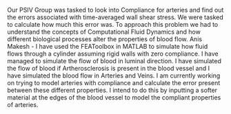 Our PSIV Group was tasked to look into Compliance for arteries and find out the errors associated with time-averaged wall shear stress. We were tasked to calculate how much this error was. To approach this problem we had to understand the concepts of Computational Fluid Dynamics and how different biological processes alter the properties of blood flow. 
Anis Makesh - I have used the FEAToolbox in MATLAB to simulate how fluid flows through a cylinder assuming rigid walls with zero compliance. I have managed to simulate the flow of blood in luminal direction. I have simulated the flow of blood if Artherosclerosis is present in the blood vessel and I have simulated the blood flow in Arteries and Veins. I am currently working on trying to model arteries with compliance and calculate the error present between these different properties. I intend to do this by inputting a softer material at the edges of the blood vessel to model the compliant properties of arteries.
